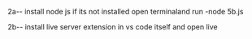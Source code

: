 2a--
install node js if its not installed
open terminaland run -node 5b.js


2b--
install live server extension in vs code itself and open live
